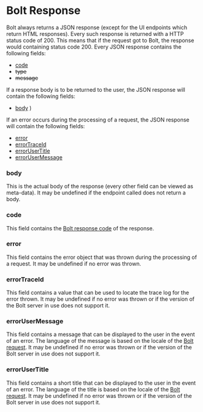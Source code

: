 # Bolt Response

Bolt always returns a JSON response \(except for the UI endpoints which return HTML responses\). Every such response is returned with a HTTP status code of 200. This means that if the request got to Bolt, the response would containing status code 200. Every JSON response contains the following fields:

* [code](#code)
* ~~type~~
* ~~message~~

If a response body is to be returned to the user, the JSON response will contain the following fields:

* [body](#body)
  \)

If an error occurs during the processing of a request, the JSON response will contain the following fields:

* [error](#error)
* [errorTraceId](#errortraceid)
* [errorUserTitle](#errorusertitle)
* [errorUserMessage](#errorusermessage)

### body

This is the actual body of the response \(every other field can be viewed as meta-data\). It may be undefined if the endpoint called does not return a body.

### code

This field contains the [Bolt response code](/bolt-response-codes.md) of the response.

### error

This field contains the error object that was thrown during the processing of a request. It may be undefined if no error was thrown.

### errorTraceId

This field contains a value that can be used to locate the trace log for the error thrown. It may be undefined if no error was thrown or if the version of the Bolt server in use does not support it.

### errorUserMessage

This field contains a message that can be displayed to the user in the event of an error. The language of the message is based on the locale of the [Bolt request](/bolt-request.md). It may be undefined if no error was thrown or if the version of the Bolt server in use does not support it.

### errorUserTitle

This field contains a short title that can be displayed to the user in the event of an error. The language of the title is based on the locale of the [Bolt request](/bolt-request.md). It may be undefined if no error was thrown or if the version of the Bolt server in use does not support it.

